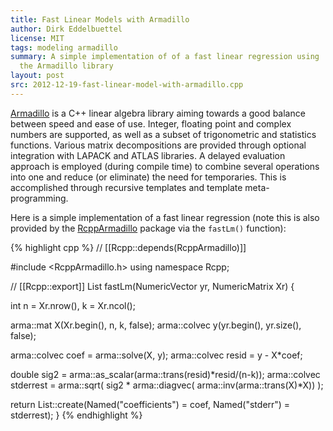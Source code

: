 ```yaml
---
title: Fast Linear Models with Armadillo
author: Dirk Eddelbuettel
license: MIT
tags: modeling armadillo 
summary: A simple implementation of of a fast linear regression using
  the Armadillo library
layout: post
src: 2012-12-19-fast-linear-model-with-armadillo.cpp
---
```

[Armadillo](http://arma.sourceforge.net/) is a C++ linear algebra library 
aiming towards a good balance between speed and ease of use. Integer, 
floating point and complex numbers are supported, as well as a subset of 
trigonometric and statistics functions. Various matrix decompositions are 
provided through optional integration with LAPACK and ATLAS libraries. A 
delayed evaluation approach is employed (during compile time) to combine 
several operations into one and reduce (or eliminate) the need for 
temporaries. This is accomplished through recursive templates and template 
meta-programming.

Here is a simple implementation of a fast linear regression (note this is 
also provided by the
[RcppArmadillo](http://cran.r-project.org/web/packages/RcppArmadillo/)
package via the `fastLm()` function):

{% highlight cpp %}
// [[Rcpp::depends(RcppArmadillo)]]

#include <RcppArmadillo.h>
using namespace Rcpp;

// [[Rcpp::export]]
List fastLm(NumericVector yr, NumericMatrix Xr) {

   int n = Xr.nrow(), k = Xr.ncol();
   
   arma::mat X(Xr.begin(), n, k, false); 
   arma::colvec y(yr.begin(), yr.size(), false);
   
   arma::colvec coef = arma::solve(X, y); 
   arma::colvec resid = y - X*coef; 
   
   double sig2 = arma::as_scalar(arma::trans(resid)*resid/(n-k));
   arma::colvec stderrest = arma::sqrt(
       sig2 * arma::diagvec( arma::inv(arma::trans(X)*X)) );
   
   return List::create(Named("coefficients") = coef,
                       Named("stderr")       = stderrest);
}
{% endhighlight %}

